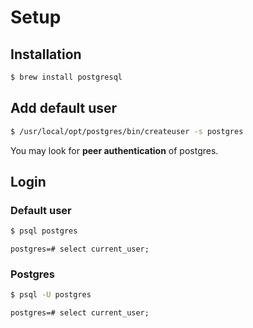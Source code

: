 # Setup

## Installation
```bash
$ brew install postgresql
```

## Add default user
```bash
$ /usr/local/opt/postgres/bin/createuser -s postgres
```
You may look for **peer authentication** of postgres.

## Login

### Default user
```bash
$ psql postgres
```
```
postgres=# select current_user;
```

### Postgres
```bash
$ psql -U postgres
```
```
postgres=# select current_user;
```
